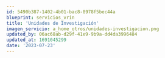 ```yaml
---
id: 5490b387-1402-4b01-bac8-8978f5bec44a
blueprint: servicios_vrin
title: 'Unidades de Investigación'
imagen_servicio: a_home_otros/unidades-investigacion.png
updated_by: 06ac68ab-d29f-41e9-9b9a-dd4da3996484
updated_at: 1691045299
date: '2023-07-23'
---
```

